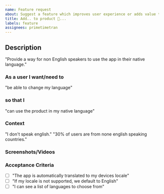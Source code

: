 ```yaml
---
name: Feature request
about: Suggest a feature which improves user experience or adds value to the product.
title: Add.. to product 📲...
labels: feature
assignees: primetimetran
---
```


## Description

"Provide a way for non English speakers to use the app in their native language."

### As a user I want/need to

"be able to change my language"

### so that I

"can use the product in my native language"

### Context

"I don't speak english."
"30% of users are from none english speaking countries."

### Screenshots/Videos

### Acceptance Criteria

- [ ] "The app is automatically translated to my devices locale"
- [ ] "If my locale is not supported, we default to English"
- [ ] "I can see a list of languages to choose from"
